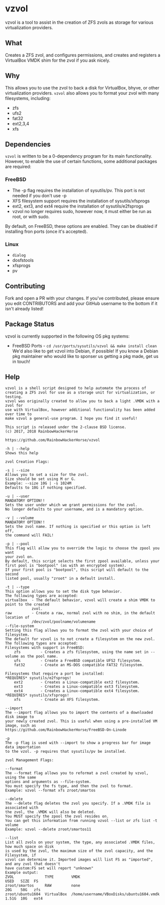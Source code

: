 # vzvol
vzvol is a tool to assist in the creation of ZFS zvols as storage for various virtualization providers.

## What
Creates a ZFS zvol, and configures permissions, and creates and registers a VirtualBox VMDK shim for the zvol if you ask nicely. 

## Why
This allows you to use the zvol to back a disk for VirtualBox, bhyve, or other virtualization providers.
`vzvol` also allows you to format your zvol with many filesystems, including:
- zfs
- ufs2
- fat32
- ext2,3,4
- xfs

## Dependencies
`vzvol` is written to be a 0-dependency program for its main functionality.
However, to enable the use of certain functions, some additional packages are required:

### FreeBSD
- The -p flag requires the installation of sysutils/pv. This port is not needed if you don't use -p
- XFS filesystem support requires the installation of sysutils/xfsprogs
- ext2, ext3, and ext4 require the installation of sysutils/e2fsprogs
- vzvol no longer requires sudo, however now, it must either be run as root, or with sudo.

By default, on FreeBSD, these options are enabled. They can be disabled if installing
fron ports (once it's accepted).

### Linux
- `dialog`
- dosfstools
- xfsprogs
- pv

## Contributing
Fork and open a PR with your changes.
If you've contributed, please ensure you edit CONTRIBUTORS and add your GitHub username
to the bottom if it isn't already listed!

## Package Status
vzvol is currently supported in the following OS pkg systems:
- FreeBSD Ports - `cd /usr/ports/sysutils/vzvol && make install clean`
We'd also like to get vzvol into Debian, if possible! If you know a Debian pkg maintainer
who would like to sponser us getting a pkg made, get us in touch!


## Help

```
vzvol is a shell script designed to help automate the process of 
creating a ZFS zvol for use as a storage unit for virtualization, or testing.
vzvol was originally created to allow you to back a light .VMDK with a zvol for 
use with VirtualBox, however additional functionality has been added over time to
make vzvol a general-use program. I hope you find it useful!

This script is released under the 2-clause BSD license.
(c) 2017, 2018 RainbowHackerHorse

https://github.com/RainbowHackerHorse/vzvol

-h | --help
Shows this help

zvol Creation Flags:

-s | --size
Allows you to set a size for the zvol.
Size should be set using M or G.
Example: --size 10G | -s 1024M
Defaults to 10G if nothing specified.

-u | --user
MANDATORY OPTION!!
Sets the user under which we grant permissions for the zvol.
No longer defaults to your username, and is a mandatory option.

-v | --volume
MANDATORY OPTION!!
Sets the zvol name. If nothing is specified or this option is left off,
the command will FAIL!

-p | --pool
This flag will allow you to override the logic to choose the zpool you want
your zvol on.
By default, this script selects the first zpool available, unless your 
first pool is "bootpool" (as with an encrypted system).
If your first pool is "bootpool", this script will default to the second
listed pool, usually "zroot" in a default install.

-t | --type
This option allows you to set the disk type behavior.
The following types are accepted:
virtualbox 	- The default behavior, vzvol will create a shim VMDK to point to the created 
			zvol.
raw			- Create a raw, normal zvol with no shim, in the default location of 
			/dev/zvol/poolname/volumename
--file-system
Setting this flag allows you to format the zvol with your choice of filesystem.
The default for vzvol is to not create a filesystem on the new zvol.
The following types are accepted:
Filesystems with support in FreeBSD:
	zfs 		- Creates a zfs filesystem, using the name set in --volume as the pool name.
	ufs 		- Create a FreeBSD compatible UFS2 filesystem.
	fat32		- Create an MS-DOS compatible FAT32 filesystem.

Filesystems that require a port be installed:
*REQUIRES* sysutils/e2fsprogs!
	ext2		- Creates a Linux-compatible ext2 filesystem.
	ext3		- Creates a Linux-compatible ext3 filesystem. 	
	ext4		- Creates a Linux-compatible ext4 filesystem. 	
*REQUIRES* sysutils/xfsprogs!
	xfs 		- Create an XFS filesystem. 

--import 
The --import flag allows you to import the contents of a downloaded disk image to
your newly created zvol. This is useful when using a pre-installed VM image, such as
https://github.com/RainbowHackerHorse/FreeBSD-On-Linode 

-p
The -p flag is used with --import to show a progress bar for image data importation
to the vzol. -p requires that sysutils/pv be installed.

zvol Management Flags:

--format
The --format flag allows you to reformat a zvol created by vzvol, using the same 
options and arguments as --file-system.
You must specify the fs type, and then the zvol to format.
Example: vzvol --format xfs zroot/smartos

--delete
The --delete flag deletes the zvol you specify. If a .VMDK file is associated with
the zvol, the .VMDK will also be deleted.
You MUST specify the zpool the zvol resides on.
You can get this information from running vzvol --list or zfs list -t volume
Example: vzvol --delete zroot/smartos11

--list
List all zvols on your system, the type, any associated .VMDK files, how much space on disk
is used by the zvol, the maximum size of the zvol capacity, and the Filesystem, if
vzvol can determine it. Imported images will list FS as "imported", and any zvol that doesn't
have custom:FS set will report "unknown"
Example output:
ZVOL              TYPE        VMDK                                      USED   SIZE  FS
zroot/smartos     RAW         none                                      20G	   50G   zfs
zroot/ubuntu1604  VirtualBox  /home/username/VBoxDisks/ubuntu1604.vmdk  1.51G  10G   ext4 
```
